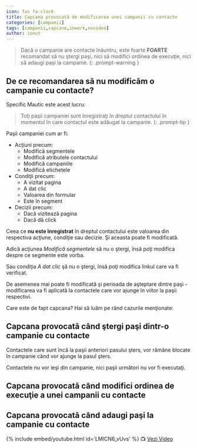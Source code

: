```yaml
---
icon: fas fa-clock
title: Capcana provocată de modificarea unei campanii cu contacte
categories: [campanii]
tags: [campanii,capcane,inwork,novideo]
author: ionut
---
```


> Dacă o campanie are contacte înăuntru, este foarte **FOARTE** recomandat să nu ştergi paşi, nici să modifici ordinea de execuţie, nici să adaugi paşi la campanie.
{: .prompt-warning }

## De ce recomandarea să nu modificăm o campanie cu contacte?
Specific Mautic este acest lucru:

> Toţi paşii campaniei sunt înregistraţi în dreptul contactului în momentul în care contactul este adăugat la campanie.
{: .prompt-tip }

Paşii campaniei cum ar fi:
* Acţiuni precum:
  * Modifică segmentele
  * Modifică atributele contactului
  * Modifică campaniile
  * Modifică etichetele
* Condiţii precum:
  * A vizitat pagina
  * A dat clic
  * Valoarea din formular
  * Este în segment
* Decizii precum:
  * Dacă vizitează pagina
  * Dacă dă click

Ceea ce **nu este înregistrat** în dreptul contactului este valoarea din respectiva acţiune, condiţie sau decizie. Şi aceasta poate fi modificată.

Adică acţiunea *Modifică segmentele* să nu o ştergi, însă poţi modifica despre ce segmente este vorba.

Sau condiţia *A dat clic* şă nu o ştergi, însă poţi modifica linkul care va fi verificat.

De asemenea mai poate fi modificată şi perioada de aşteptare dintre paşi - modificarea va fi aplicată la contactele care vor ajunge în viitor la paşii respectivi.


Care este de fapt capcana? Hai să luăm pe rând cazurile menţionate:

## Capcana provocată când ştergi paşi dintr-o campanie cu contacte
Contactele care sunt încă la paşii anteriori pasului şters, vor rămâne blocate în campanie când vor ajunge la pasul şters.

Contactele nu vor ieşi din campanie, nici paşii următori nu vor fi executaţi.




## Capcana provocată când modifici ordinea de execuţie a unei campanii cu contacte





## Capcana provocată când adaugi paşi la campanie cu contacte





[//]: # (Comming soon video)

{% include embed/youtube.html id='LMlCN6_vUvs' %}
📺 [Vezi Video](https://www.youtube.com/watch?v=LMlCN6_vUvs)
